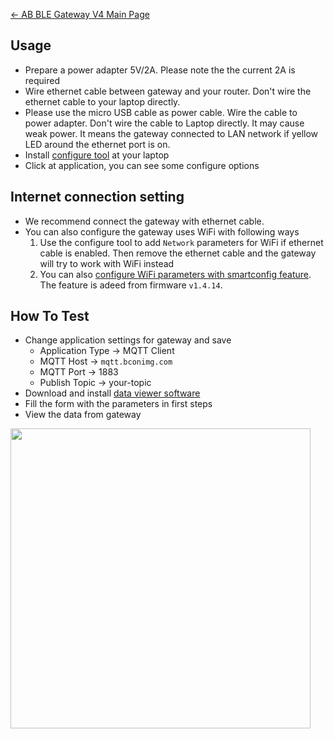 [← AB BLE Gateway V4 Main Page](AB_BLE_Gateway_V4.md)

## Usage ##

  - Prepare a power adapter 5V/2A. Please note the the current 2A is required
  - Wire ethernet cable between gateway and your router. Don't wire the ethernet cable to your laptop directly. 
  - Please use the micro USB cable as power cable. Wire the cable to power adapter. Don't wire the cable to Laptop directly. It may cause weak power. It means the gateway connected to LAN network if yellow LED around the ethernet port is on.
  - Install [configure tool](Software_AB_BLE_Gateway_V4.md) at your laptop
  - Click at application, you can see some configure options

## Internet connection setting ##

* We recommend connect the gateway with ethernet cable.
* You can also configure the gateway uses WiFi with following ways
  1. Use the configure tool to add `Network` parameters for WiFi if ethernet cable is enabled. Then remove the ethernet cable and the gateway will try to work with WiFi instead
  1. You can also [configure WiFi parameters with smartconfig feature](gw4/config_wifi.md). The feature is adeed from firmware `v1.4.14`.

## How To Test ##

  - Change application settings for gateway and save
      - Application Type -\> MQTT Client
      - MQTT Host -\> `mqtt.bconimg.com`
      - MQTT Port -\> 1883
      - Publish Topic -\> your-topic
  - Download and install [data viewer software](https://i1.aprbrother.com/ble-viewer-setup-1.0.2.zip)
  - Fill the form with the parameters in first steps
  - View the data from gateway

<img src="https://i1.aprbrother.com/ble-viewer.png" width="480">

